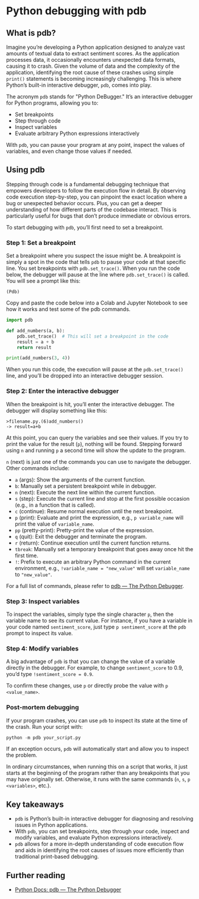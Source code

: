 
# Python debugging with pdb

## What is pdb?

Imagine you’re developing a Python application designed to analyze vast amounts of textual data to extract sentiment scores. As the application processes data, it occasionally encounters unexpected data formats, causing it to crash. Given the volume of data and the complexity of the application, identifying the root cause of these crashes using simple `print()` statements is becoming increasingly challenging. This is where Python’s built-in interactive debugger, `pdb`, comes into play.

The acronym `pdb` stands for "Python DeBugger." It’s an interactive debugger for Python programs, allowing you to:

- Set breakpoints
- Step through code
- Inspect variables
- Evaluate arbitrary Python expressions interactively

With `pdb`, you can pause your program at any point, inspect the values of variables, and even change those values if needed.

## Using pdb

Stepping through code is a fundamental debugging technique that empowers developers to follow the execution flow in detail. By observing code execution step-by-step, you can pinpoint the exact location where a bug or unexpected behavior occurs. Plus, you can get a deeper understanding of how different parts of the codebase interact. This is particularly useful for bugs that don’t produce immediate or obvious errors.

To start debugging with `pdb`, you’ll first need to set a breakpoint.

### Step 1: Set a breakpoint

Set a breakpoint where you suspect the issue might be. A breakpoint is simply a spot in the code that tells `pdb` to pause your code at that specific line. You set breakpoints with `pdb.set_trace()`. When you run the code below, the debugger will pause at the line where `pdb.set_trace()` is called. You will see a prompt like this:

```
(Pdb)
```

Copy and paste the code below into a Colab and Jupyter Notebook to see how it works and test some of the pdb commands.

```python
import pdb

def add_numbers(a, b):
    pdb.set_trace()  # This will set a breakpoint in the code
    result = a + b
    return result

print(add_numbers(3, 4))
```

When you run this code, the execution will pause at the `pdb.set_trace()` line, and you’ll be dropped into an interactive debugger session.

### Step 2: Enter the interactive debugger

When the breakpoint is hit, you’ll enter the interactive debugger. The debugger will display something like this:

```
>filename.py.(6)add_numbers()
-> result=a+b
```

At this point, you can query the variables and see their values. If you try to print the value for the result (`p`), nothing will be found. Stepping forward using `n` and running `p` a second time will show the update to the program.

`n` (next) is just one of the commands you can use to navigate the debugger. Other commands include:

- `a` (args): Show the arguments of the current function.
- `b`: Manually set a persistent breakpoint while in debugger.
- `n` (next): Execute the next line within the current function.
- `s` (step): Execute the current line and stop at the first possible occasion (e.g., in a function that is called).
- `c` (continue): Resume normal execution until the next breakpoint.
- `p` (print): Evaluate and print the expression, e.g., `p variable_name` will print the value of `variable_name`.
- `pp` (pretty-print): Pretty-print the value of the expression.
- `q` (quit): Exit the debugger and terminate the program.
- `r` (return): Continue execution until the current function returns.
- `tbreak`: Manually set a temporary breakpoint that goes away once hit the first time.
- `!`: Prefix to execute an arbitrary Python command in the current environment, e.g., `!variable_name = "new_value"` will set `variable_name` to `"new_value"`.

For a full list of commands, please refer to [pdb — The Python Debugger](https://docs.python.org/3/library/pdb.html).

### Step 3: Inspect variables

To inspect the variables, simply type the single character `p`, then the variable name to see its current value. For instance, if you have a variable in your code named `sentiment_score`, just type `p sentiment_score` at the `pdb` prompt to inspect its value.

### Step 4: Modify variables

A big advantage of `pdb` is that you can change the value of a variable directly in the debugger. For example, to change `sentiment_score` to 0.9, you’d type `!sentiment_score = 0.9`.

To confirm these changes, use `p` or directly probe the value with `p <value_name>`.

### Post-mortem debugging

If your program crashes, you can use `pdb` to inspect its state at the time of the crash. Run your script with:

```python
python -m pdb your_script.py
```

If an exception occurs, `pdb` will automatically start and allow you to inspect the problem.

In ordinary circumstances, when running this on a script that works, it just starts at the beginning of the program rather than any breakpoints that you may have originally set. Otherwise, it runs with the same commands (`n`, `s`, `p <variables>`, etc.).

## Key takeaways

- `pdb` is Python’s built-in interactive debugger for diagnosing and resolving issues in Python applications.
- With `pdb`, you can set breakpoints, step through your code, inspect and modify variables, and evaluate Python expressions interactively.
- `pdb` allows for a more in-depth understanding of code execution flow and aids in identifying the root causes of issues more efficiently than traditional print-based debugging.

## Further reading

- [Python Docs: pdb — The Python Debugger](https://docs.python.org/3/library/pdb.html)
